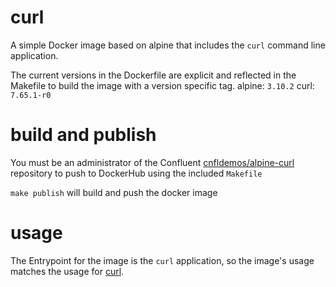 
# curl

A simple Docker image based on alpine that includes the `curl` command line application.

The current versions in the Dockerfile are explicit and reflected in the Makefile to build the image with a version specific tag.
alpine: `3.10.2`
curl: `7.65.1-r0`

# build and publish 
You must be an administrator of the Confluent [cnfldemos/alpine-curl](https://hub.docker.com/r/cnfldemos/alpine-curl) repository to push to DockerHub using the included `Makefile`

`make publish` will build and push the docker image 

# usage

The Entrypoint for the image is the `curl` application, so the image's usage matches the usage for [curl](https://curl.haxx.se/).

